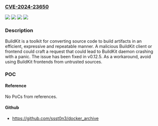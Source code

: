 ### [CVE-2024-23650](https://cve.mitre.org/cgi-bin/cvename.cgi?name=CVE-2024-23650)
![](https://img.shields.io/static/v1?label=Product&message=buildkit&color=blue)
![](https://img.shields.io/static/v1?label=Version&message=%3C%200.12.5%20&color=brightgreen)
![](https://img.shields.io/static/v1?label=Version&message=0%20&color=brightgreen)
![](https://img.shields.io/static/v1?label=Vulnerability&message=CWE-754%3A%20Improper%20Check%20for%20Unusual%20or%20Exceptional%20Conditions&color=brightgreen)

### Description

BuildKit is a toolkit for converting source code to build artifacts in an efficient, expressive and repeatable manner. A malicious BuildKit client or frontend could craft a request that could lead to BuildKit daemon crashing with a panic. The issue has been fixed in v0.12.5. As a workaround, avoid using BuildKit frontends from untrusted sources.

### POC

#### Reference
No PoCs from references.

#### Github
- https://github.com/ssst0n3/docker_archive

